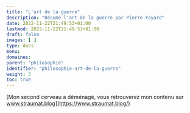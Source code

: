```yaml
---
title: "L'art de la guerre"
description: "Résumé l'art de la guerre par Pierre Fayard"
date: 2022-11-22T21:49:53+01:00
lastmod: 2022-11-22T21:49:53+01:00
draft: false
images: [ ]
type: docs
menu:
domaines:
parent: "philosophie"
identifier: "philosophie-art-de-la-guerre"
weight: 3
toc: true
---
```


[Mon second cerveau a déménagé, vous retrouverez mon contenu sur www.straumat.blog](https://www.straumat.blog/)